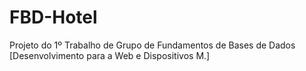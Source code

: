 # FBD-Hotel
Projeto do 1º Trabalho de Grupo de Fundamentos de Bases de Dados [Desenvolvimento para a Web e Dispositivos M.]
